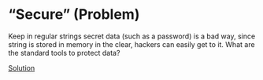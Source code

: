 # “Secure” (Problem)

Keep in regular strings secret data (such as a password) is a bad way, since string is stored in memory in the clear, hackers can easily get to it. What are the standard tools to protect data?

[Solution](./Secure-A.md)